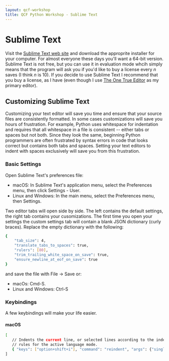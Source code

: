 ```yaml
---
layout: qcf-workshop
title: QCF Python Workshop - Sublime Text
---
```


# Sublime Text

Visit the [Sublime Text web site](http://www.sublimetext.com/) and download the approprite installer for your computer. For almost everyone these days you'll want a 64-bit version. Sublime Text is not free, but you can use it in evaluation mode whcih simply means that the program will ask you if you'd like to buy a license every *n* saves (I think *n* is 10). If you decide to use Sublime Text I recommend that you buy a license, as I have (even though I use [The One True Editor](http://www.gnu.org/software/emacs/) as my primary editor).

## Customizing Sublime Text

Customizing your text editor will save you time and ensure that your source files are consistently formatted. In some cases customizations will save you hours of frustration. For example, Python uses whitespace for indentation and requires that all whitespace in a file is consistent -- either tabs or spaces but not both. Since they look the same, beginning Python programmers are often frustrated by syntax errors in code that looks correct but contains both tabs and spaces. Setting your text editors to indent with spaces exclusively will save you from this frustration.

### Basic Settings

Open Sublime Text's preferences file:
- macOS: In Sublime Text's application menu, select the Preferences menu, then click Settings - User.
- Linux and Windows: In the main menu, select the Preferences menu, then Settings.

Two editor tabs will open side by side. The left contains the default settings, the right tab contains your cusomizations. The first time you open your settings the custom settings tab will contain a blank JSON dictionary (curly braces). Replace the empty dictionary with the following:

```sh
{
    "tab_size": 4,
    "translate_tabs_to_spaces": true,
    "rulers": [80],
    "trim_trailing_white_space_on_save": true,
    "ensure_newline_at_eof_on_save": true
}
```

and save the file with File -> Save or:
- macOs: Cmd-S.
- Linux and Windows: Ctrl-S

### Keybindings

A few keybindings will make your life easier.

#### macOS

```sh
[
   // Indents the current line, or selected lines according to the indentation
   // rules for the active language mode.
   { "keys": ["option+shift+i"], "command": "reindent", "args": {"single_line": true}}
]
```
